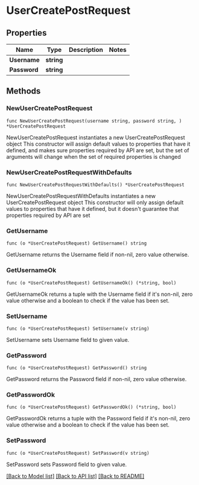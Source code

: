 # UserCreatePostRequest

## Properties

Name | Type | Description | Notes
------------ | ------------- | ------------- | -------------
**Username** | **string** |  | 
**Password** | **string** |  | 

## Methods

### NewUserCreatePostRequest

`func NewUserCreatePostRequest(username string, password string, ) *UserCreatePostRequest`

NewUserCreatePostRequest instantiates a new UserCreatePostRequest object
This constructor will assign default values to properties that have it defined,
and makes sure properties required by API are set, but the set of arguments
will change when the set of required properties is changed

### NewUserCreatePostRequestWithDefaults

`func NewUserCreatePostRequestWithDefaults() *UserCreatePostRequest`

NewUserCreatePostRequestWithDefaults instantiates a new UserCreatePostRequest object
This constructor will only assign default values to properties that have it defined,
but it doesn't guarantee that properties required by API are set

### GetUsername

`func (o *UserCreatePostRequest) GetUsername() string`

GetUsername returns the Username field if non-nil, zero value otherwise.

### GetUsernameOk

`func (o *UserCreatePostRequest) GetUsernameOk() (*string, bool)`

GetUsernameOk returns a tuple with the Username field if it's non-nil, zero value otherwise
and a boolean to check if the value has been set.

### SetUsername

`func (o *UserCreatePostRequest) SetUsername(v string)`

SetUsername sets Username field to given value.


### GetPassword

`func (o *UserCreatePostRequest) GetPassword() string`

GetPassword returns the Password field if non-nil, zero value otherwise.

### GetPasswordOk

`func (o *UserCreatePostRequest) GetPasswordOk() (*string, bool)`

GetPasswordOk returns a tuple with the Password field if it's non-nil, zero value otherwise
and a boolean to check if the value has been set.

### SetPassword

`func (o *UserCreatePostRequest) SetPassword(v string)`

SetPassword sets Password field to given value.



[[Back to Model list]](../README.md#documentation-for-models) [[Back to API list]](../README.md#documentation-for-api-endpoints) [[Back to README]](../README.md)


